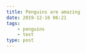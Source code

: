 ```yaml
---
title: Penguins are amazing
date: 2019-12-16 06:21
tags:
    - penguins
    - test
type: post
---
```

<script>
import {Tweet} from 'vue-tweet-embed/dist'

export default {
    components: {Tweet}
}
</script>

<Tweet id="1144887081153335296"></Tweet>
